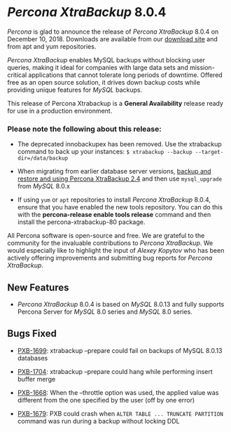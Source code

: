 # *Percona XtraBackup* 8.0.4

*Percona* is glad to announce the release of *Percona XtraBackup* 8.0.4 on December 10, 2018.
Downloads are available from our [download site](http://www.percona.com/downloads/XtraBackup/Percona-XtraBackup-8.0.4/) and
from apt and yum repositories.

*Percona XtraBackup* enables MySQL backups without blocking user queries, making
it ideal for companies with large data sets and mission-critical applications
that cannot tolerate long periods of downtime. Offered free as an open source
solution, it drives down backup costs while providing unique features for
*MySQL* backups.

This release of Percona Xtrabackup is a **General Availability** release ready
for use in a production environment.

### Please note the following about this release:


* The deprecated innobackupex has been removed. Use the xtrabackup command to
back up your instances: `$ xtrabackup --backup --target-dir=/data/backup`


* When migrating from earlier database server versions, [backup and restore and
using Percona XtraBackup 2.4](https://www.percona.com/doc/percona-xtrabackup/2.4/how-tos.html#recipes-for-xtrabackup)
and then use `mysql_upgrade` from *MySQL* 8.0.x


* If using `yum` or `apt` repositories to install *Percona XtraBackup* 8.0.4, ensure
that you have enabled the new tools repository. You can do this with the
**percona-release enable tools release** command and then install the
percona-xtrabackup-80 package.

All Percona software is open-source and free. We are grateful to the community
for the invaluable contributions to *Percona XtraBackup*. We would especially
like to highlight the input of *Alexey Kopytov* who has been actively offering
improvements and submitting bug reports for *Percona XtraBackup*.

## New Features


* *Percona XtraBackup* 8.0.4 is based on *MySQL* 8.0.13 and fully supports
Percona Server for *MySQL* 8.0 series and *MySQL* 8.0 series.

## Bugs Fixed


* [PXB-1699](https://jira.percona.com/browse/PXB-1699): xtrabackup –prepare could fail on backups of MySQL 8.0.13 databases


* [PXB-1704](https://jira.percona.com/browse/PXB-1704): xtrabackup –prepare could hang while performing insert buffer merge


* [PXB-1668](https://jira.percona.com/browse/PXB-1668): When the –throttle option was used, the applied value was different from the one specified by the user (off by one error)


* [PXB-1679](https://jira.percona.com/browse/PXB-1679): PXB could crash when `ALTER TABLE ... TRUNCATE PARTITION` command was run during a backup without locking DDL
